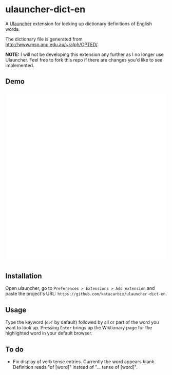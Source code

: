 # ulauncher-dict-en

A [Ulauncher](https://ulauncher.io/) extension for looking up dictionary definitions of English words.

The dictionary file is generated from http://www.mso.anu.edu.au/~ralph/OPTED/.

**NOTE:** I will not be developing this extension any further as I no longer use Ulauncher. Feel free to fork this repo if there are changes you'd like to see implemented.

## Demo

![image](demo.gif)

## Installation

Open ulauncher, go to `Preferences > Extensions > Add extension` and
paste the project's URL: `https://github.com/katacarbix/ulauncher-dict-en`.

## Usage

Type the keyword (`def` by default) followed by all or part of the word you want to look up. Pressing `Enter` brings up the Wiktionary page for the highlighted word in your default browser.

## To do

- Fix display of verb tense entries. Currently the word appears blank. Definition reads "of [word]" instead of "... tense of [word]".
